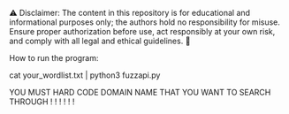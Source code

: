 ⚠️ Disclaimer: The content in this repository is for educational and informational purposes only; the authors hold no responsibility for misuse.
Ensure proper authorization before use, act responsibly at your own risk, and comply with all legal and ethical guidelines. 🚀

How to run the program:

cat your_wordlist.txt | python3 fuzzapi.py

YOU MUST HARD CODE DOMAIN NAME THAT YOU WANT TO SEARCH THROUGH ! ! ! ! ! !
